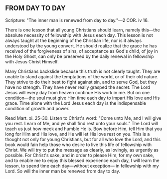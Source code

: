 ## FROM DAY TO DAY ##

Scripture: "The inner man is renewed from day to day."—2 COR. iv 16.



There is one lesson that all young Christians should learn, namely this—the absolute necessity of fellowship with Jesus each day. This lesson is not always taught at the beginning of the Christian life, nor is it always understood by the young convert. He should realize that the grace he has received of the forgiveness of sins, of acceptance as God's child, of joy in the Holy Ghost, can only be preserved by the daily renewal in fellowship with Jesus Christ Himself.

Many Christians backslide because this truth is not clearly taught. They are unable to stand against the temptations of the world, or of their old nature. They strive to do their best to fight against sin, and to serve God, but they have no strength. They have never really grasped the secret: The Lord Jesus will every day from heaven continue His work in me. But on one condition—the soul must give Him time each day to impart His love and His grace. Time alone with the Lord Jesus each day is the indispensable condition of growth and power.

Read Mart. xi. 25-30. Listen to Christ's word: "Come unto Me, and I will give you rest. Learn of Me, and ye shall find rest unto your souls." The Lord will teach us just how meek and humble He is. Bow before Him, tell Him that you long for Him and His love, and He will let His love rest on you. This is a thought not only for young Christians, but for all who love the Lord, and this book would fain help those who desire to live this life of fellowship with Christ. We will try to put the message as clearly, as lovingly, as urgently as possible. For Christ's sake, and in order to please Him; for my own sake, and to enable me to enjoy this blessed experience each day, I will learn the lesson, to spend time each day—without exception— in fellowship with my Lord. So will the inner man be renewed from day to day.

